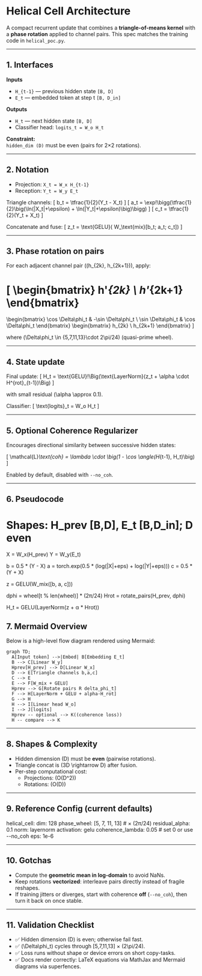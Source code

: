 # Helical Cell Architecture

A compact recurrent update that combines a **triangle-of-means kernel** with a **phase rotation** applied to channel pairs. This spec matches the training code in `helical_poc.py`.

---

## 1. Interfaces

**Inputs**
- `H_{t-1}` — previous hidden state `[B, D]`
- `E_t` — embedded token at step t `[B, D_in]`

**Outputs**
- `H_t` — next hidden state `[B, D]`
- Classifier head: `logits_t = W_o H_t`

**Constraint:**  
`hidden_dim (D)` must be even (pairs for 2×2 rotations).

---

## 2. Notation

- Projection: `X_t = W_x H_{t-1}`
- Reception: `Y_t = W_y E_t`

Triangle channels:
\[
b_t = \tfrac{1}{2}(Y_t - X_t)
\]
\[
a_t = \exp\!\bigg(\tfrac{1}{2}\big(\ln(|X_t|+\epsilon) + \ln(|Y_t|+\epsilon)\big)\bigg)
\]
\[
c_t = \tfrac{1}{2}(Y_t + X_t)
\]

Concatenate and fuse:
\[
z_t = \text{GELU}( W_\text{mix}[b_t; a_t; c_t])
\]

---

## 3. Phase rotation on pairs

For each adjacent channel pair \((h_{2k}, h_{2k+1})\), apply:

\[
\begin{bmatrix}
h'_{2k} \\
h'_{2k+1}
\end{bmatrix}
=
\begin{bmatrix}
\cos \Delta\phi_t & -\sin \Delta\phi_t \\
\sin \Delta\phi_t & \cos \Delta\phi_t
\end{bmatrix}
\begin{bmatrix}
h_{2k} \\
h_{2k+1}
\end{bmatrix}
\]

where \(\Delta\phi_t \in \{5,7,11,13\}\cdot 2\pi/24\) (quasi-prime wheel).

---

## 4. State update

Final update:
\[
H_t = \text{GELU}\!\Big(\text{LayerNorm}(z_t + \alpha \cdot H^{rot}_{t-1})\Big)
\]

with small residual \(\alpha \approx 0.1\).

Classifier:
\[
\text{logits}_t = W_o H_t
\]

---

## 5. Optional Coherence Regularizer

Encourages directional similarity between successive hidden states:

\[
\mathcal{L}_\text{coh} = \lambda \cdot \big(1 - \cos \angle(H_{t-1}, H_t)\big)
\]

Enabled by default, disabled with `--no_coh`.

---

## 6. Pseudocode

# Shapes: H_prev [B,D], E_t [B,D_in]; D even
X = W_x(H_prev)
Y = W_y(E_t)

b = 0.5 * (Y - X)
a = torch.exp(0.5 * (log(|X|+eps) + log(|Y|+eps)))
c = 0.5 * (Y + X)

z = GELU(W_mix([b, a, c]))

dphi = wheel[t % len(wheel)] * (2π/24)
Hrot = rotate_pairs(H_prev, dphi)

H_t = GELU(LayerNorm(z + α * Hrot))



## 7. Mermaid Overview
Below is a high-level flow diagram rendered using Mermaid:

```mermaid
graph TD;
  A[Input token] -->|Embed| B[Embedding E_t]
  B --> C[Linear W_y]
  Hprev[H_prev] --> D[Linear W_x]
  D --> E[Triangle channels b,a,c]
  C --> E
  E --> F[W_mix + GELU]
  Hprev --> G[Rotate pairs R delta_phi_t]
  F --> H[LayerNorm + GELU + alpha·H_rot]
  G --> H
  H --> I[Linear head W_o]
  I --> J[logits]
  Hprev -- optional --> K((coherence loss))
  H -- compare --> K
```


---

## 8. Shapes & Complexity

- Hidden dimension \(D\) must be **even** (pairwise rotations).  
- Triangle concat is \(3D \rightarrow D\) after fusion.  
- Per-step computational cost:  
  - Projections: \(O(D^2)\)  
  - Rotations: \(O(D)\)

---

## 9. Reference Config (current defaults)

helical_cell:
  dim: 128
  phase_wheel: [5, 7, 11, 13]   # × (2π/24)
  residual_alpha: 0.1
  norm: layernorm
  activation: gelu
  coherence_lambda: 0.05        # set 0 or use --no_coh
  eps: 1e-6


---

## 10. Gotchas

- Compute the **geometric mean in log-domain** to avoid NaNs.  
- Keep rotations **vectorized**: interleave pairs directly instead of fragile reshapes.  
- If training jitters or diverges, start with coherence **off** (`--no_coh`), then turn it back on once stable.

---

## 11. Validation Checklist

- ✅ Hidden dimension \(D\) is even; otherwise fail fast.  
- ✅ \(\Delta\phi_t\) cycles through [5,7,11,13] × \(2\pi/24\).  
- ✅ Loss runs without shape or device errors on short copy-tasks.  
- ✅ Docs render correctly: LaTeX equations via MathJax and Mermaid diagrams via superfences.


